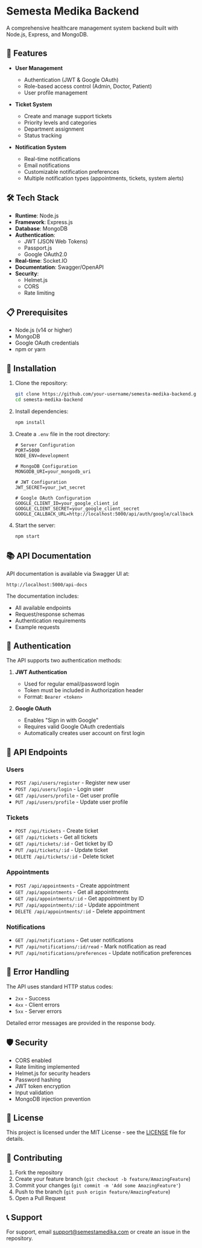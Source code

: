 # Semesta Medika Backend

A comprehensive healthcare management system backend built with Node.js, Express, and MongoDB.

## 🚀 Features

- **User Management**
  - Authentication (JWT & Google OAuth)
  - Role-based access control (Admin, Doctor, Patient)
  - User profile management

- **Ticket System**
  - Create and manage support tickets
  - Priority levels and categories
  - Department assignment
  - Status tracking


- **Notification System**
  - Real-time notifications
  - Email notifications
  - Customizable notification preferences
  - Multiple notification types (appointments, tickets, system alerts)



## 🛠️ Tech Stack

- **Runtime**: Node.js
- **Framework**: Express.js
- **Database**: MongoDB
- **Authentication**: 
  - JWT (JSON Web Tokens)
  - Passport.js
  - Google OAuth2.0
- **Real-time**: Socket.IO
- **Documentation**: Swagger/OpenAPI
- **Security**: 
  - Helmet.js
  - CORS
  - Rate limiting

## 📋 Prerequisites

- Node.js (v14 or higher)
- MongoDB
- Google OAuth credentials
- npm or yarn

## 🔧 Installation

1. Clone the repository:
   ```bash
   git clone https://github.com/your-username/semesta-medika-backend.git
   cd semesta-medika-backend
   ```

2. Install dependencies:
   ```bash
   npm install
   ```

3. Create a `.env` file in the root directory:
   ```env
   # Server Configuration
   PORT=5000
   NODE_ENV=development

   # MongoDB Configuration
   MONGODB_URI=your_mongodb_uri

   # JWT Configuration
   JWT_SECRET=your_jwt_secret

   # Google OAuth Configuration
   GOOGLE_CLIENT_ID=your_google_client_id
   GOOGLE_CLIENT_SECRET=your_google_client_secret
   GOOGLE_CALLBACK_URL=http://localhost:5000/api/auth/google/callback
   ```

4. Start the server:
   ```bash
   npm start
   ```

## 📚 API Documentation

API documentation is available via Swagger UI at:
```
http://localhost:5000/api-docs
```

The documentation includes:
- All available endpoints
- Request/response schemas
- Authentication requirements
- Example requests

## 🔐 Authentication

The API supports two authentication methods:

1. **JWT Authentication**
   - Used for regular email/password login
   - Token must be included in Authorization header
   - Format: `Bearer <token>`

2. **Google OAuth**
   - Enables "Sign in with Google"
   - Requires valid Google OAuth credentials
   - Automatically creates user account on first login

## 🚦 API Endpoints

### Users
- `POST /api/users/register` - Register new user
- `POST /api/users/login` - Login user
- `GET /api/users/profile` - Get user profile
- `PUT /api/users/profile` - Update user profile

### Tickets
- `POST /api/tickets` - Create ticket
- `GET /api/tickets` - Get all tickets
- `GET /api/tickets/:id` - Get ticket by ID
- `PUT /api/tickets/:id` - Update ticket
- `DELETE /api/tickets/:id` - Delete ticket

### Appointments
- `POST /api/appointments` - Create appointment
- `GET /api/appointments` - Get all appointments
- `GET /api/appointments/:id` - Get appointment by ID
- `PUT /api/appointments/:id` - Update appointment
- `DELETE /api/appointments/:id` - Delete appointment

### Notifications
- `GET /api/notifications` - Get user notifications
- `PUT /api/notifications/:id/read` - Mark notification as read
- `PUT /api/notifications/preferences` - Update notification preferences

## 🔄 Error Handling

The API uses standard HTTP status codes:
- `2xx` - Success
- `4xx` - Client errors
- `5xx` - Server errors

Detailed error messages are provided in the response body.

## 🛡️ Security

- CORS enabled
- Rate limiting implemented
- Helmet.js for security headers
- Password hashing
- JWT token encryption
- Input validation
- MongoDB injection prevention

## 📝 License

This project is licensed under the MIT License - see the [LICENSE](LICENSE) file for details.

## 👥 Contributing

1. Fork the repository
2. Create your feature branch (`git checkout -b feature/AmazingFeature`)
3. Commit your changes (`git commit -m 'Add some AmazingFeature'`)
4. Push to the branch (`git push origin feature/AmazingFeature`)
5. Open a Pull Request

## 📞 Support

For support, email support@semestamedika.com or create an issue in the repository. 

